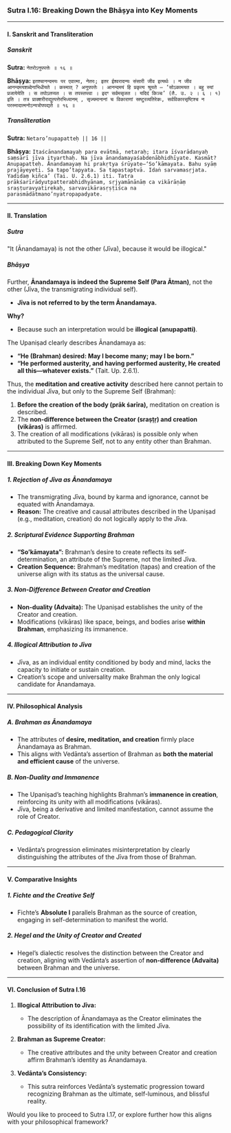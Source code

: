 ### Sutra I.16: **Breaking Down the Bhāṣya into Key Moments**

---

#### I. **Sanskrit and Transliteration**

##### Sanskrit
**Sutra:**
`नेतरोऽनुपपत्तेः ॥ १६ ॥`

**Bhāṣya:**
`इतश्चानन्दमयः पर एवात्मा, नेतरः; इतर ईश्वरादन्यः संसारी जीव इत्यर्थः । न जीव आनन्दमयशब्देनाभिधीयते । कस्मात् ? अनुपपत्तेः । आनन्दमयं हि प्रकृत्य श्रूयते — ‘सोऽकामयत । बहु स्यां प्रजायेयेति । स तपोऽतप्यत । स तपस्तप्त्वा । इदꣳ सर्वमसृजत । यदिदं किञ्च’ (तै. उ. २ । ६ । १) इति । तत्र प्राक्शरीराद्युत्पत्तेरभिध्यानम् , सृज्यमानानां च विकाराणां स्रष्टुरव्यतिरेकः, सर्वविकारसृष्टिश्च न परस्मादात्मनोऽन्यत्रोपपद्यते ॥ १६ ॥`

##### Transliteration
**Sutra:**
`Netaro’nupapatteḥ || 16 ||`

**Bhāṣya:**
`Itaścānandamayaḥ para evātmā, netaraḥ; itara īśvarādanyaḥ saṃsārī jīva ityarthaḥ. Na jīva ānandamayaśabdenābhidhīyate. Kasmāt? Anupapatteḥ. Ānandamayaṃ hi prakṛtya śrūyate—‘So’kāmayata. Bahu syāṃ prajāyeyeti. Sa tapo’tapyata. Sa tapastaptvā. Idaṅ sarvamasṛjata. Yadidaṃ kiñca’ (Tai. U. 2.6.1) iti. Tatra prākśarīrādyutpatterabhidhyānam, sṛjyamānānāṃ ca vikārāṇāṃ sraṣṭuravyatirekaḥ, sarvavikārasṛṣṭiśca na parasmādātmano’nyatropapadyate.`

---

#### II. **Translation**

##### Sutra
"It (Ānandamaya) is not the other (Jīva), because it would be illogical."

##### Bhāṣya
Further, **Ānandamaya is indeed the Supreme Self (Para Ātman)**, not the other (Jīva, the transmigrating individual self).
- **Jīva is not referred to by the term Ānandamaya.**

**Why?**
- Because such an interpretation would be **illogical (anupapatti)**.

The Upaniṣad clearly describes Ānandamaya as:
- **“He (Brahman) desired: May I become many; may I be born.”**
- **“He performed austerity, and having performed austerity, He created all this—whatever exists.”** (Tait. Up. 2.6.1).

Thus, the **meditation and creative activity** described here cannot pertain to the individual Jīva, but only to the Supreme Self (Brahman):
1. **Before the creation of the body (prāk śarīra),** meditation on creation is described.
2. The **non-difference between the Creator (sraṣṭṛ) and creation (vikāras)** is affirmed.
3. The creation of all modifications (vikāras) is possible only when attributed to the Supreme Self, not to any entity other than Brahman.

---

#### III. **Breaking Down Key Moments**

##### 1. **Rejection of Jīva as Ānandamaya**
   - The transmigrating Jīva, bound by karma and ignorance, cannot be equated with Ānandamaya.
   - **Reason:** The creative and causal attributes described in the Upaniṣad (e.g., meditation, creation) do not logically apply to the Jīva.

##### 2. **Scriptural Evidence Supporting Brahman**
   - **“So’kāmayata”:** Brahman’s desire to create reflects its self-determination, an attribute of the Supreme, not the limited Jīva.
   - **Creation Sequence:** Brahman’s meditation (tapas) and creation of the universe align with its status as the universal cause.

##### 3. **Non-Difference Between Creator and Creation**
   - **Non-duality (Advaita):** The Upaniṣad establishes the unity of the Creator and creation.
   - Modifications (vikāras) like space, beings, and bodies arise **within Brahman**, emphasizing its immanence.

##### 4. **Illogical Attribution to Jīva**
   - Jīva, as an individual entity conditioned by body and mind, lacks the capacity to initiate or sustain creation.
   - Creation’s scope and universality make Brahman the only logical candidate for Ānandamaya.

---

#### IV. **Philosophical Analysis**

##### A. **Brahman as Ānandamaya**
   - The attributes of **desire, meditation, and creation** firmly place Ānandamaya as Brahman.
   - This aligns with Vedānta’s assertion of Brahman as **both the material and efficient cause** of the universe.

##### B. **Non-Duality and Immanence**
   - The Upaniṣad’s teaching highlights Brahman’s **immanence in creation**, reinforcing its unity with all modifications (vikāras).
   - Jīva, being a derivative and limited manifestation, cannot assume the role of Creator.

##### C. **Pedagogical Clarity**
   - Vedānta’s progression eliminates misinterpretation by clearly distinguishing the attributes of the Jīva from those of Brahman.

---

#### V. **Comparative Insights**

##### 1. **Fichte and the Creative Self**
   - Fichte’s **Absolute I** parallels Brahman as the source of creation, engaging in self-determination to manifest the world.

##### 2. **Hegel and the Unity of Creator and Created**
   - Hegel’s dialectic resolves the distinction between the Creator and creation, aligning with Vedānta’s assertion of **non-difference (Advaita)** between Brahman and the universe.

---

#### VI. **Conclusion of Sutra I.16**

1. **Illogical Attribution to Jīva:**
   - The description of Ānandamaya as the Creator eliminates the possibility of its identification with the limited Jīva.

2. **Brahman as Supreme Creator:**
   - The creative attributes and the unity between Creator and creation affirm Brahman’s identity as Ānandamaya.

3. **Vedānta’s Consistency:**
   - This sutra reinforces Vedānta’s systematic progression toward recognizing Brahman as the ultimate, self-luminous, and blissful reality.

Would you like to proceed to Sutra I.17, or explore further how this aligns with your philosophical framework?
